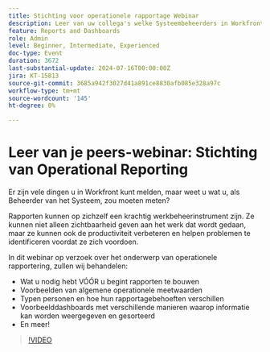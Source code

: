 ```yaml
---
title: Stichting voor operationele rapportage Webinar
description: Leer van uw collega's welke Systeembeheerders in Workfront moeten meten. Ontdek belangrijke metriek, rapporteringsbehoeften, en steekproefdashboards in ons webinar op bestelling.
feature: Reports and Dashboards
role: Admin
level: Beginner, Intermediate, Experienced
doc-type: Event
duration: 3672
last-substantial-update: 2024-07-16T00:00:00Z
jira: KT-15813
source-git-commit: 3685a942f3027d41a891ce8830afb085e328a97c
workflow-type: tm+mt
source-wordcount: '145'
ht-degree: 0%

---
```



# Leer van je peers-webinar: Stichting van Operational Reporting

Er zijn vele dingen u in Workfront kunt melden, maar weet u wat u, als Beheerder van het Systeem, zou moeten meten?

Rapporten kunnen op zichzelf een krachtig werkbeheerinstrument zijn. Ze kunnen niet alleen zichtbaarheid geven aan het werk dat wordt gedaan, maar ze kunnen ook de productiviteit verbeteren en helpen problemen te identificeren voordat ze zich voordoen.

In dit webinar op verzoek over het onderwerp van operationele rapportering, zullen wij behandelen:

* Wat u nodig hebt VÓÓR u begint rapporten te bouwen
* Voorbeelden van algemene operationele meetwaarden
* Typen personen en hoe hun rapportagebehoeften verschillen
* Voorbeelddashboards met verschillende manieren waarop informatie kan worden weergegeven en gesorteerd
* En meer!

>[!VIDEO](https://video.tv.adobe.com/v/3431007/?learn=on)
